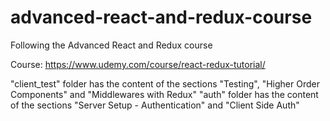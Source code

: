 # advanced-react-and-redux-course
Following the Advanced React and Redux course

Course: https://www.udemy.com/course/react-redux-tutorial/

"client_test" folder has the content of the sections "Testing", "Higher Order Components" and "Middlewares with Redux"
"auth" folder has the content of the sections "Server Setup - Authentication" and "Client Side Auth"
